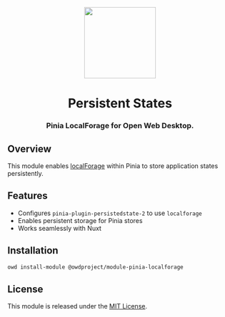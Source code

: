 <p align="center">
  <img width="160" height="160" src="https://avatars.githubusercontent.com/u/201536780?s=160&v=4" />
</p>
<h1 align="center">Persistent States</h1>
<h3 align="center">
  Pinia LocalForage for Open Web Desktop.
</h3>

## Overview

This module enables [localForage](https://www.npmjs.com/package/localforage) within Pinia to store application states persistently.

## Features
- Configures `pinia-plugin-persistedstate-2` to use `localforage`
- Enables persistent storage for Pinia stores
- Works seamlessly with Nuxt

## Installation

```bash
owd install-module @owdproject/module-pinia-localforage
```

## License

This module is released under the [MIT License](LICENSE).

